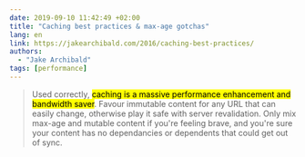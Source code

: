 ```yaml
---
date: 2019-09-10 11:42:49 +02:00
title: "Caching best practices & max-age gotchas"
lang: en
link: https://jakearchibald.com/2016/caching-best-practices/
authors:
  - "Jake Archibald"
tags: [performance]
---
```


> Used correctly, <mark>caching is a massive performance enhancement and bandwidth saver</mark>. Favour immutable content for any URL that can easily change, otherwise play it safe with server revalidation. Only mix max-age and mutable content if you're feeling brave, and you're sure your content has no dependancies or dependents that could get out of sync.
